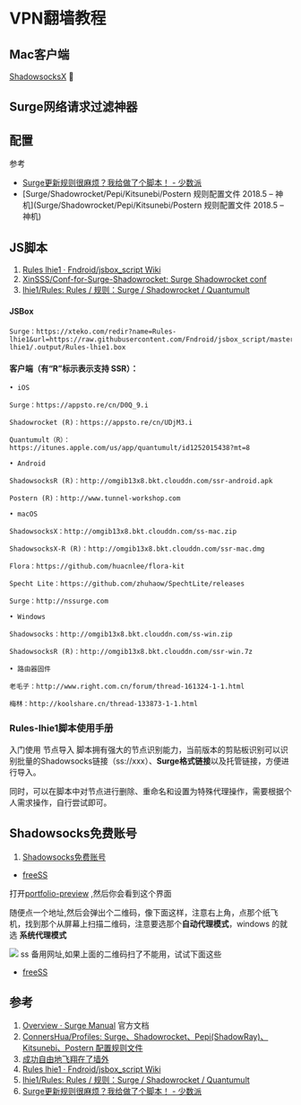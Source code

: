 # VPN翻墙教程

## Mac客户端

[ShadowsocksX](https://github.com/shadowsocks/ShadowsocksX-NG/releases/)    🚀


## Surge网络请求过滤神器

## 配置

参考

* [Surge更新规则很麻烦？我给做了个脚本！ - 少数派](https://sspai.com/post/45373)
* [Surge/Shadowrocket/Pepi/Kitsunebi/Postern 规则配置文件 2018.5 – 神机](Surge/Shadowrocket/Pepi/Kitsunebi/Postern 规则配置文件 2018.5 – 神机)


## JS脚本

1. [Rules lhie1 · Fndroid/jsbox_script Wiki](https://github.com/Fndroid/jsbox_script/wiki/Rules-lhie1)
2. [XinSSS/Conf-for-Surge-Shadowrocket: Surge Shadowrocket conf](https://github.com/XinSSS/Conf-for-Surge-Shadowrocket)
3. [lhie1/Rules: Rules / 规则：Surge / Shadowrocket / Quantumult](https://github.com/lhie1/Rules)

#### JSBox

```
Surge：https://xteko.com/redir?name=Rules-lhie1&url=https://raw.githubusercontent.com/Fndroid/jsbox_script/master/Rules-lhie1/.output/Rules-lhie1.box
```


#### 客户端（有“R”标示表示支持 SSR）：

```
• iOS

Surge：https://appsto.re/cn/D0Q_9.i

Shadowrocket (R)：https://appsto.re/cn/UDjM3.i

Quantumult（R）：https://itunes.apple.com/us/app/quantumult/id1252015438?mt=8

• Android

ShadowsocksR (R)：http://omgib13x8.bkt.clouddn.com/ssr-android.apk

Postern (R)：http://www.tunnel-workshop.com

• macOS

ShadowsocksX：http://omgib13x8.bkt.clouddn.com/ss-mac.zip

ShadowsocksX-R (R)：http://omgib13x8.bkt.clouddn.com/ssr-mac.dmg

Flora：https://github.com/huacnlee/flora-kit

Specht Lite：https://github.com/zhuhaow/SpechtLite/releases

Surge：http://nssurge.com

• Windows

Shadowsocks：http://omgib13x8.bkt.clouddn.com/ss-win.zip

ShadowsocksR (R)：http://omgib13x8.bkt.clouddn.com/ssr-win.7z

• 路由器固件

老毛子：http://www.right.com.cn/forum/thread-161324-1-1.html

梅林：http://koolshare.cn/thread-133873-1-1.html

```

### Rules-lhie1脚本使用手册

入门使用
节点导入
脚本拥有强大的节点识别能力，当前版本的剪贴板识别可以识别批量的Shadowsocks链接（ss://xxx）、**Surge格式链接**以及托管链接，方便进行导入。

同时，可以在脚本中对节点进行删除、重命名和设置为特殊代理操作，需要根据个人需求操作，自行尝试即可。


## Shadowsocks免费账号 

1. [Shadowsocks免费账号](https://github.com/Alvin9999/new-pac/wiki/ss%E5%85%8D%E8%B4%B9%E8%B4%A6%E5%8F%B7)
* [freeSS](https://get.ss8.fun/)

打开[portfolio-preview](https://ss.freess.org/#portfolio-preview) ,然后你会看到这个界面

随便点一个地址,然后会弹出个二维码，像下面这样，注意右上角，点那个纸飞机，找到那个从屏幕上扫描二维码，注意要选那个**自动代理模式**，windows 的就选 **系统代理模式**

![](http://oc98nass3.bkt.clouddn.com/15343299529861.jpg)
ss 备用网址,如果上面的二维码扫了不能用，试试下面这些
* [freeSS](https://get.ss8.fun/)

## 参考

1. [Overview · Surge Manual](https://manual.nssurge.com/) 官方文档
2. [ConnersHua/Profiles: Surge、Shadowrocket、Pepi(ShadowRay)、Kitsunebi、Postern 配置规则文件](https://github.com/ConnersHua/Profiles)
3. [成功自由地飞翔在了墙外](https://hzy.pw/p/1999)
4. [Rules lhie1 · Fndroid/jsbox_script Wiki](https://github.com/Fndroid/jsbox_script/wiki/Rules-lhie1)
5. [lhie1/Rules: Rules / 规则：Surge / Shadowrocket / Quantumult](https://github.com/lhie1/Rules)
6. [Surge更新规则很麻烦？我给做了个脚本！ - 少数派](https://sspai.com/post/45373#%E4%B8%8D%E7%9F%A5%E9%81%93%E6%98%AF%E7%97%9B%E7%82%B9%E8%BF%98%E6%98%AF%E7%97%92%E7%82%B9)


